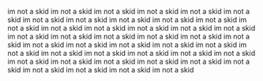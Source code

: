 im not a skid im not a skid im not a skid im not a skid im not a skid im not a skid im not a skid im not a skid im not a skid im not a skid im not a skid im not a skid im not a skid im not a skid im not a skid im not a skid im not a skid im not a skid im not a skid im not a skid im not a skid im not a skid im not a skid im not a skid im not a skid im not a skid im not a skid im not a skid im not a skid im not a skid im not a skid im not a skid im not a skid im not a skid im not a skid im not a skid im not a skid im not a skid im not a skid im not a skid im not a skid im not a skid im not a skid im not a skid
